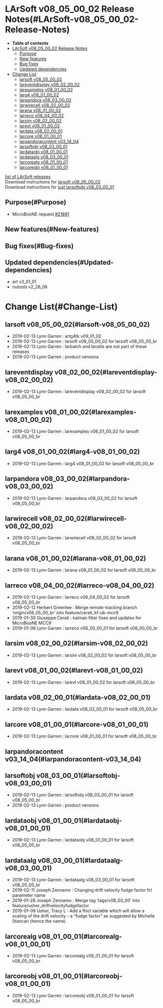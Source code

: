 LArSoft v08\_05\_00\_02 Release Notes(#LArSoft-v08_05_00_02-Release-Notes)
=============================================================================

-   **Table of contents**
-   [LArSoft v08\_05\_00\_02 Release Notes](#LArSoft-v08_05_00_02-Release-Notes)
    -   [Purpose](#Purpose)
    -   [New features](#New-features)
    -   [Bug fixes](#Bug-fixes)
    -   [Updated dependencies](#Updated-dependencies)
-   [Change List](#Change-List)
    -   [larsoft v08\_05\_00\_02](#larsoft-v08_05_00_02)
    -   [lareventdisplay v08\_02\_00\_02](#lareventdisplay-v08_02_00_02)
    -   [larexamples v08\_01\_00\_02](#larexamples-v08_01_00_02)
    -   [larg4 v08\_01\_00\_02](#larg4-v08_01_00_02)
    -   [larpandora v08\_03\_00\_02](#larpandora-v08_03_00_02)
    -   [larwirecell v08\_02\_00\_02](#larwirecell-v08_02_00_02)
    -   [larana v08\_01\_00\_02](#larana-v08_01_00_02)
    -   [larreco v08\_04\_00\_02](#larreco-v08_04_00_02)
    -   [larsim v08\_02\_00\_02](#larsim-v08_02_00_02)
    -   [larevt v08\_01\_00\_02](#larevt-v08_01_00_02)
    -   [lardata v08\_02\_00\_01](#lardata-v08_02_00_01)
    -   [larcore v08\_01\_00\_01](#larcore-v08_01_00_01)
    -   [larpandoracontent v03\_14\_04](#larpandoracontent-v03_14_04)
    -   [larsoftobj v08\_03\_00\_01](#larsoftobj-v08_03_00_01)
    -   [lardataobj v08\_01\_00\_01](#lardataobj-v08_01_00_01)
    -   [lardataalg v08\_03\_00\_01](#lardataalg-v08_03_00_01)
    -   [larcorealg v08\_01\_00\_01](#larcorealg-v08_01_00_01)
    -   [larcoreobj v08\_01\_00\_01](#larcoreobj-v08_01_00_01)

[list of LArSoft releases](LArSoft_release_list)\
Download instructions for [larsoft v08\_05\_00\_02](http://scisoft.fnal.gov/scisoft/bundles/larsoft/v08_05_00_02/larsoft-v08_05_00_02.html)\
Download instructions for [just larsoftobj v08\_03\_00\_01](http://scisoft.fnal.gov/scisoft/bundles/larsoftobj/v08_03_00_01/larsoftobj-v08_03_00_01.html)

Purpose(#Purpose)
--------------------

-   MicroBooNE request [\#21891](/redmine/issues/21891 "Support: Request patch release larsoft v08_05_00_02 (Closed)")

New features(#New-features)
------------------------------

Bug fixes(#Bug-fixes)
------------------------

Updated dependencies(#Updated-dependencies)
----------------------------------------------

-   art v3\_01\_01
-   nutools v2\_26\_06

Change List(#Change-List)
============================

larsoft v08\_05\_00\_02(#larsoft-v08_05_00_02)
-------------------------------------------------

-   2019-02-13 Lynn Garren : artg4tk v09\_01\_02
-   2019-02-13 Lynn Garren : larsoft v08\_05\_00\_02 for larsoft v08\_05\_00\_br
-   2019-02-13 Lynn Garren : larbatch and larutils are not part of these releases
-   2019-02-13 Lynn Garren : product versions

lareventdisplay v08\_02\_00\_02(#lareventdisplay-v08_02_00_02)
-----------------------------------------------------------------

-   2019-02-13 Lynn Garren : lareventdisplay v08\_02\_00\_02 for larsoft v08\_05\_00\_br

larexamples v08\_01\_00\_02(#larexamples-v08_01_00_02)
---------------------------------------------------------

-   2019-02-13 Lynn Garren : larexamples v08\_01\_00\_02 for larsoft v08\_05\_00\_br

larg4 v08\_01\_00\_02(#larg4-v08_01_00_02)
---------------------------------------------

-   2019-02-13 Lynn Garren : larg4 v08\_01\_00\_02 for larsoft v08\_05\_00\_br

larpandora v08\_03\_00\_02(#larpandora-v08_03_00_02)
-------------------------------------------------------

-   2019-02-13 Lynn Garren : larpandora v08\_03\_00\_02 for larsoft v08\_05\_00\_br

larwirecell v08\_02\_00\_02(#larwirecell-v08_02_00_02)
---------------------------------------------------------

-   2019-02-13 Lynn Garren : larwirecell v08\_02\_00\_02 for larsoft v08\_05\_00\_br

larana v08\_01\_00\_02(#larana-v08_01_00_02)
-----------------------------------------------

-   2019-02-13 Lynn Garren : larana v08\_01\_00\_02 for larsoft v08\_05\_00\_br

larreco v08\_04\_00\_02(#larreco-v08_04_00_02)
-------------------------------------------------

-   2019-02-13 Lynn Garren : larreco v08\_04\_00\_02 for larsoft v08\_05\_00\_br
-   2019-02-12 Herbert Greenlee : Merge remote-tracking branch ‘origin/v08\_05\_00\_br’ into feature/cerati\_kf-ub-mcc9
-   2019-01-30 Giuseppe Cerati : kalman filter fixes and updates for MicroBooNE MCC9
-   2019-01-08 Lynn Garren : larreco v08\_00\_00\_01 for larsoft v08\_00\_00\_br

larsim v08\_02\_00\_02(#larsim-v08_02_00_02)
-----------------------------------------------

-   2019-02-13 Lynn Garren : larsim v08\_02\_00\_02 for larsoft v08\_05\_00\_br

larevt v08\_01\_00\_02(#larevt-v08_01_00_02)
-----------------------------------------------

-   2019-02-13 Lynn Garren : larevt v08\_01\_00\_02 for larsoft v08\_05\_00\_br

lardata v08\_02\_00\_01(#lardata-v08_02_00_01)
-------------------------------------------------

-   2019-02-13 Lynn Garren : lardata v08\_02\_00\_01 for larsoft v08\_05\_00\_br

larcore v08\_01\_00\_01(#larcore-v08_01_00_01)
-------------------------------------------------

-   2019-02-13 Lynn Garren : larcore v08\_01\_00\_01 for larsoft v08\_05\_00\_br

larpandoracontent v03\_14\_04(#larpandoracontent-v03_14_04)
--------------------------------------------------------------

larsoftobj v08\_03\_00\_01(#larsoftobj-v08_03_00_01)
-------------------------------------------------------

-   2019-02-13 Lynn Garren : larsoftobj v08\_03\_00\_01 for larsoft v08\_05\_00\_br
-   2019-02-13 Lynn Garren : product versions

lardataobj v08\_01\_00\_01(#lardataobj-v08_01_00_01)
-------------------------------------------------------

-   2019-02-13 Lynn Garren : lardataobj v08\_01\_00\_01 for larsoft v08\_05\_00\_br

lardataalg v08\_03\_00\_01(#lardataalg-v08_03_00_01)
-------------------------------------------------------

-   2019-02-13 Lynn Garren : lardataalg v08\_03\_00\_01 for larsoft v08\_05\_00\_br
-   2019-02-11 Joseph Zennamo : Changing drift velocity fudge factor fcl parameter name
-   2019-01-28 Joseph Zennamo : Merge tag ‘tags/v08\_03\_00’ into feature/usher\_driftvelocityfudgefactor
-   2019-01-09 Usher, Tracy L : Add a fhicl variable which will allow a scaling of the drift velocity - a “fudge factor” as suggested by Michelle Stancari (hence the name)

larcorealg v08\_01\_00\_01(#larcorealg-v08_01_00_01)
-------------------------------------------------------

-   2019-02-13 Lynn Garren : larcorealg v08\_01\_00\_01 for larsoft v08\_05\_00\_br

larcoreobj v08\_01\_00\_01(#larcoreobj-v08_01_00_01)
-------------------------------------------------------

-   2019-02-13 Lynn Garren : larcoreobj v08\_01\_00\_01 for larsoft v08\_05\_00\_br
